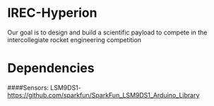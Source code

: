 # IREC-Hyperion
Our goal is to design and build a scientific payload to compete in the intercollegiate rocket engineering competition

# Dependencies
####Sensors:
LSM9DS1-https://github.com/sparkfun/SparkFun_LSM9DS1_Arduino_Library